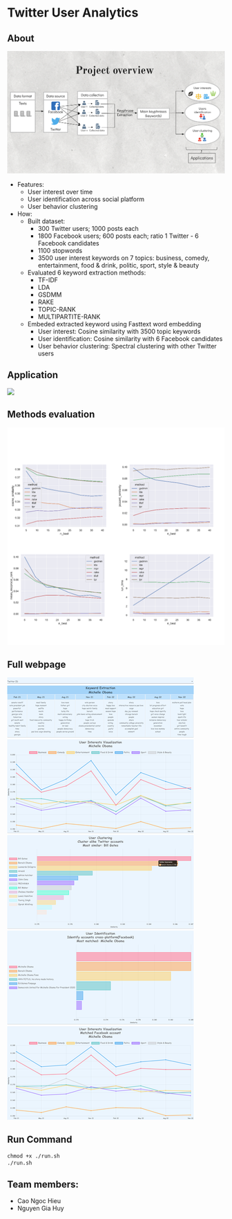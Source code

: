 # Twitter User Analytics

## About
![](readme/project-overview.png)

* Features:
    * User interest over time
    * User identification across social platform
    * User behavior clustering
* How:
    * Built dataset:
        * 300 Twitter users; 1000 posts each 
        * 1800 Facebook users; 600 posts each; ratio 1 Twitter - 6 Facebook candidates
        * 1100 stopwords
        * 3500 user interest keywords on 7 topics: business, comedy, entertainment, food & drink, politic, sport, style & beauty
    * Evaluated 6 keyword extraction methods:
        * TF-IDF
        * LDA
        * GSDMM
        * RAKE
        * TOPIC-RANK
        * MULTIPARTITE-RANK
    * Embeded extracted keyword using Fasttext word embedding
        * User interest: Cosine similarity with 3500 topic keywords
        * User identification: Cosine similarity with 6 Facebook candidates
        * User behavior clustering: Spectral clustering with other Twitter users

## Application

![](readme/demo.gif)

## Methods evaluation

![](readme/eval_2.png)

## Full webpage

![](readme/michelle-obama.png)

## Run Command
```
chmod +x ./run.sh
./run.sh
```
## Team members: 
  * Cao Ngoc Hieu
  * Nguyen Gia Huy
